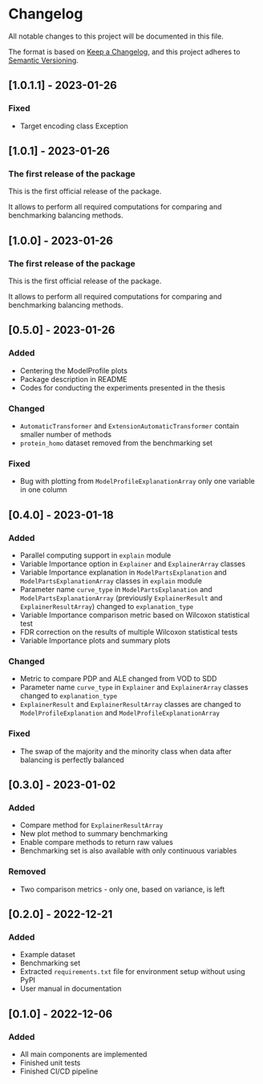 # Changelog

All notable changes to this project will be documented in this file.

The format is based on [Keep a Changelog](https://keepachangelog.com/en/1.0.0/),
and this project adheres to [Semantic Versioning](https://semver.org/spec/v2.0.0.html).

## [1.0.1.1] - 2023-01-26

### Fixed

- Target encoding class Exception

## [1.0.1] - 2023-01-26

### The first release of the package

This is the first official release of the package.

It allows to perform all required computations for comparing and benchmarking balancing methods.


## [1.0.0] - 2023-01-26

### The first release of the package

This is the first official release of the package.

It allows to perform all required computations for comparing and benchmarking balancing methods.

## [0.5.0] - 2023-01-26

### Added

- Centering the ModelProfile plots
- Package description in README
- Codes for conducting the experiments presented in the thesis

### Changed

- `AutomaticTransformer` and `ExtensionAutomaticTransformer` contain smaller number of methods
- `protein_homo` dataset removed from the benchmarking set

### Fixed

- Bug with plotting from `ModelProfileExplanationArray` only one variable in one column

## [0.4.0] - 2023-01-18

### Added

- Parallel computing support in `explain` module
- Variable Importance option in `Explainer` and `ExplainerArray` classes
- Variable Importance explanation in `ModelPartsExplanation` and `ModelPartsExplanationArray` classes in `explain` module
- Parameter name `curve_type` in `ModelPartsExplanation` and `ModelPartsExplanationArray` (previously `ExplainerResult` and `ExplainerResultArray`) changed to `explanation_type`
- Variable Importance comparison metric based on Wilcoxon statistical test
- FDR correction on the results of multiple Wilcoxon statistical tests
- Variable Importance plots and summary plots

### Changed

- Metric to compare PDP and ALE changed from VOD to SDD
- Parameter name `curve_type` in `Explainer` and `ExplainerArray` classes changed to `explanation_type`
- `ExplainerResult` and `ExplainerResultArray` classes are changed to `ModelProfileExplanation` and `ModelProfileExplanationArray`

### Fixed

- The swap of the majority and the minority class when data after balancing is perfectly balanced

## [0.3.0] - 2023-01-02

### Added

- Compare method for `ExplainerResultArray`
- New plot method to summary benchmarking
- Enable compare methods to return raw values
- Benchmarking set is also available with only continuous variables

### Removed

- Two comparison metrics - only one, based on variance, is left

## [0.2.0] - 2022-12-21

### Added

- Example dataset
- Benchmarking set
- Extracted `requirements.txt` file for environment setup without using PyPI
- User manual in documentation

## [0.1.0] - 2022-12-06

### Added

- All main components are implemented
- Finished unit tests
- Finished CI/CD pipeline


